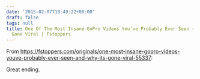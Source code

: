 ```yaml
---
date: '2015-02-07T18:49:22+00:00'
draft: false
tags: null
title: One Of The Most Insane GoPro Videos You’ve Probably Ever Seen - And Why It’s
  Gone Viral | Fstoppers
---
```


From https://fstoppers.com/originals/one-most-insane-gopro-videos-youve-probably-ever-seen-and-why-its-gone-viral-55337:

Great ending.
